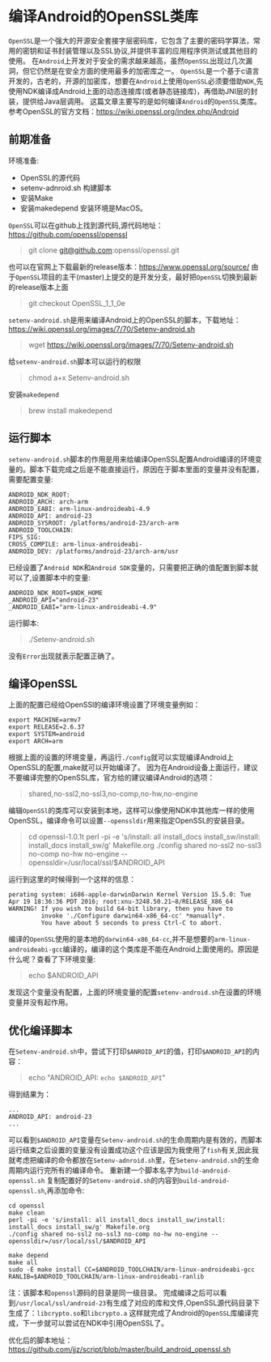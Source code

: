 # 编译Android的OpenSSL类库

`OpenSSL`是一个强大的开源安全套接字层密码库，它包含了主要的密码学算法，常用的密钥和证书封装管理以及SSL协议,并提供丰富的应用程序供测试或其他目的使用。
在`Android`上开发对于安全的需求越来越高，虽然`OpenSSL`出现过几次漏洞，但它仍然是在安全方面的使用最多的加密库之一。
`OpenSSL`是一个基于c语言开发的，古老的，开源的加密库，想要在`Android`上使用`OpenSSL`必须要借助`NDK`,先使用NDK编译成Android上面的动态连接库(或者静态链接库)，再借助JNI层的封装，提供给Java层调用。
这篇文章主要写的是如何编译`Android`的`OpenSSL`类库。参考OpenSSL的官方文档：https://wiki.openssl.org/index.php/Android

## 前期准备

环境准备:
* OpenSSL的源代码
* setenv-adnroid.sh 构建脚本
* 安装Make
* 安装makedepend
安装环境是MacOS。

`OpenSSL`可以在github上找到源代码,源代码地址：https://github.com/openssl/openssl
>git clone git@github.com:openssl/openssl.git

也可以在官网上下载最新的release版本：https://www.openssl.org/source/
由于`OpenSSL`项目的主干(master)上提交的是开发分支，最好把`OpenSSL`切换到最新的release版本上面
>git checkout OpenSSL_1_1_0e

`setenv-android.sh`是用来编译Android上的OpenSSL的脚本，下载地址：https://wiki.openssl.org/images/7/70/Setenv-android.sh
>wget https://wiki.openssl.org/images/7/70/Setenv-android.sh

给`setenv-android.sh`脚本可以运行的权限
>chmod a+x Setenv-android.sh

安装`makedepend`
>brew install makedepend

## 运行脚本
`setenv-android.sh`脚本的作用是用来给编译OpenSSL配置Android编译的环境变量的。脚本下载完成之后是不能直接运行，原因在于脚本里面的变量并没有配置，需要配置变量:
```
ANDROID_NDK_ROOT:
ANDROID_ARCH: arch-arm
ANDROID_EABI: arm-linux-androideabi-4.9
ANDROID_API: android-23
ANDROID_SYSROOT: /platforms/android-23/arch-arm
ANDROID_TOOLCHAIN:
FIPS_SIG:
CROSS_COMPILE: arm-linux-androideabi-
ANDROID_DEV: /platforms/android-23/arch-arm/usr
```
已经设置了`Android NDK`和`Android SDK`变量的，只需要把正确的值配置到脚本就可以了,设置脚本中的变量:
```
ANDROID_NDK_ROOT=$NDK_HOME
_ANDROID_API="android-23"
_ANDROID_EABI="arm-linux-androideabi-4.9"
```
运行脚本:
>./Setenv-android.sh

没有`Error`出现就表示配置正确了。


## 编译OpenSSL

上面的配置已经给OpenSSl的编译环境设置了环境变量例如：
```
export MACHINE=armv7
export RELEASE=2.6.37
export SYSTEM=android
export ARCH=arm
```
根据上面的设置的环境变量，再运行`./config`就可以实现编译Android上OpenSSL的配置,make就可以开始编译了。
因为在Android设备上面运行，建议不要编译完整的OpenSSL库，官方给的建议编译Android的选项：
>shared,no-ssl2,no-ssl3,no-comp,no-hw,no-engine

编辑`OpenSSl`的类库可以安装到本地，这样可以像使用NDK中其他库一样的使用OpenSSL，编译命令可以设置`--openssldir`用来指定OpenSSL的安装目录。

>cd openssl-1.0.1t
perl -pi -e 's/install: all install_docs install_sw/install: install_docs install_sw/g' Makefile.org
./config shared no-ssl2 no-ssl3 no-comp no-hw no-engine --openssldir=/usr/local/ssl/$ANDROID_API

运行到这里的时候得到一个这样的信息：
```
perating system: i686-apple-darwinDarwin Kernel Version 15.5.0: Tue Apr 19 18:36:36 PDT 2016; root:xnu-3248.50.21~8/RELEASE_X86_64
WARNING! If you wish to build 64-bit library, then you have to
         invoke './Configure darwin64-x86_64-cc' *manually*.
         You have about 5 seconds to press Ctrl-C to abort.
```
编译的`OpenSSL`使用的是本地的`darwin64-x86_64-cc`,并不是想要的`arm-linux-androideabi-gcc`编译的，编译的这个类库是不能在Android上面使用的。原因是什么呢？查看了下环境变量:
>echo $ANDROID_API

发现这个变量没有配置，上面的环境变量的配置`setenv-android.sh`在设置的环境变量并没有起作用。

## 优化编译脚本
在`Setenv-android.sh`中，尝试下打印`$ANROID_API`的值，打印`$ANDROID_API`的内容：
>echo "ANDROID_API: `echo $ANDROID_API`"

得到结果为：
```
...
ANDROID_API: android-23
...
```
可以看到`$ANDROID_API`变量在`Setenv-android.sh`的生命周期内是有效的，而脚本运行结束之后设置的变量没有设置成功这个应该是因为我使用了`fish`有关,因此我就考虑把编译的命令都放在`Setenv-adnroid.sh`里，在`Setenv-android.sh`的生命周期内运行完所有的编译命令。
重新建一个脚本名字为`build-android-openssl.sh`
复制配置好的`Setenv-android.sh`的内容到`build-android-openssl.sh`,再添加命令:
```
cd openssl
make clean
perl -pi -e 's/install: all install_docs install_sw/install: install_docs install_sw/g' Makefile.org
./config shared no-ssl2 no-ssl3 no-comp no-hw no-engine --openssldir=/usr/local/ssl/$ANDROID_API

make depend
make all
sudo -E make install CC=$ANDROID_TOOLCHAIN/arm-linux-androideabi-gcc RANLIB=$ANDROID_TOOLCHAIN/arm-linux-androideabi-ranlib
```
注：该脚本和`openssl`源码的目录是同一级目录。
完成编译之后可以看到`/usr/local/ssl/android-23`有生成了对应的库和文件,OpenSSL源代码目录下生成了：`libcrypto.so`和`libcrypto.a`
这样就完成了Android的`OpenSSL`库编译完成，下一步就可以尝试在NDK中引用OpenSSL了。

优化后的脚本地址：https://github.com/jjz/script/blob/master/build_android_openssl.sh


